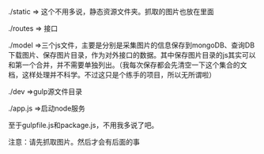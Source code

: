 
./static => 这个不用多说，静态资源文件夹。抓取的图片也放在里面

./routes => 接口

./model =>三个js文件，主要是分别是采集图片的信息保存到mongoDB、查询DB下载图片、保存图片目录，作为对外接口的数据。其中保存图片目录的js其实可以和第一个合并，并不需要单独列出。（我每次保存都会先清空一下这个集合的文档，这样处理并不科学。不过这只是个练手的项目，所以无所谓啦）

./dev =>gulp源文件目录

./app.js =>启动node服务

至于gulpfile.js和package.js，不用我多说了吧。

注意：请先抓取图片。然后才会有后面的事
